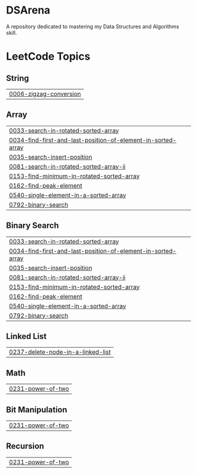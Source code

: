 # DSArena
A repository dedicated to mastering my Data Structures and Algorithms skill.

<!---LeetCode Topics Start-->
# LeetCode Topics
## String
|  |
| ------- |
| [0006-zigzag-conversion](https://github.com/Arka056/DSArena/tree/master/0006-zigzag-conversion) |
## Array
|  |
| ------- |
| [0033-search-in-rotated-sorted-array](https://github.com/Arka056/DSArena/tree/master/0033-search-in-rotated-sorted-array) |
| [0034-find-first-and-last-position-of-element-in-sorted-array](https://github.com/Arka056/DSArena/tree/master/0034-find-first-and-last-position-of-element-in-sorted-array) |
| [0035-search-insert-position](https://github.com/Arka056/DSArena/tree/master/0035-search-insert-position) |
| [0081-search-in-rotated-sorted-array-ii](https://github.com/Arka056/DSArena/tree/master/0081-search-in-rotated-sorted-array-ii) |
| [0153-find-minimum-in-rotated-sorted-array](https://github.com/Arka056/DSArena/tree/master/0153-find-minimum-in-rotated-sorted-array) |
| [0162-find-peak-element](https://github.com/Arka056/DSArena/tree/master/0162-find-peak-element) |
| [0540-single-element-in-a-sorted-array](https://github.com/Arka056/DSArena/tree/master/0540-single-element-in-a-sorted-array) |
| [0792-binary-search](https://github.com/Arka056/DSArena/tree/master/0792-binary-search) |
## Binary Search
|  |
| ------- |
| [0033-search-in-rotated-sorted-array](https://github.com/Arka056/DSArena/tree/master/0033-search-in-rotated-sorted-array) |
| [0034-find-first-and-last-position-of-element-in-sorted-array](https://github.com/Arka056/DSArena/tree/master/0034-find-first-and-last-position-of-element-in-sorted-array) |
| [0035-search-insert-position](https://github.com/Arka056/DSArena/tree/master/0035-search-insert-position) |
| [0081-search-in-rotated-sorted-array-ii](https://github.com/Arka056/DSArena/tree/master/0081-search-in-rotated-sorted-array-ii) |
| [0153-find-minimum-in-rotated-sorted-array](https://github.com/Arka056/DSArena/tree/master/0153-find-minimum-in-rotated-sorted-array) |
| [0162-find-peak-element](https://github.com/Arka056/DSArena/tree/master/0162-find-peak-element) |
| [0540-single-element-in-a-sorted-array](https://github.com/Arka056/DSArena/tree/master/0540-single-element-in-a-sorted-array) |
| [0792-binary-search](https://github.com/Arka056/DSArena/tree/master/0792-binary-search) |
## Linked List
|  |
| ------- |
| [0237-delete-node-in-a-linked-list](https://github.com/Arka056/DSArena/tree/master/0237-delete-node-in-a-linked-list) |
## Math
|  |
| ------- |
| [0231-power-of-two](https://github.com/Arka056/DSArena/tree/master/0231-power-of-two) |
## Bit Manipulation
|  |
| ------- |
| [0231-power-of-two](https://github.com/Arka056/DSArena/tree/master/0231-power-of-two) |
## Recursion
|  |
| ------- |
| [0231-power-of-two](https://github.com/Arka056/DSArena/tree/master/0231-power-of-two) |
<!---LeetCode Topics End-->